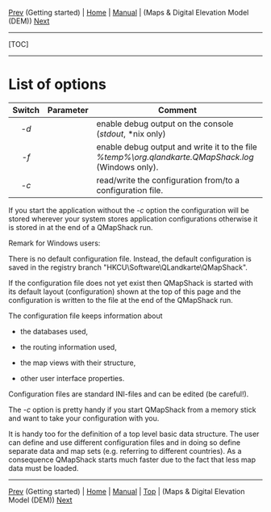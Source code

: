 [Prev](DocGettingStarted) (Getting started) | [Home](Home) | [Manual](DocMain) | (Maps & Digital Elevation Model (DEM)) [Next](DocInstallMapDem)
- - -
[TOC]
- - -

# List of options

| Switch | Parameter  | Comment                                        |
|:------:|:----------:|------------------------------------------------|
|*-d*    |            | enable debug output on the console (*stdout*, *nix only) |
|*-f*    |            | enable debug output and write it to the file *%temp%\org.qlandkarte.QMapShack.log* (Windows only). |
|*-c*    |*<filename>*| read/write the configuration from/to a configuration file.|
 
If you start the application without the *-c* option the configuration will be stored wherever your system stores application configurations otherwise it is stored in *<filename>* at the end of a QMapShack run.

Remark for Windows users:

There is no default configuration file. Instead, the default configuration is saved in the registry branch
"HKCU\Software\QLandkarte\QMapShack".

If the configuration file does not yet exist then QMapShack is started with its default layout (configuration) shown at the top of this page and the configuration is written to the file at the end of the QMapShack run.
 
The configuration file keeps information about

* the databases used, 
 
* the routing information used,

* the map views with their structure,

* other user interface properties.

Configuration files are standard INI-files and can be edited (be careful!).

The *-c* option is pretty handy if you start QMapShack from a memory stick and want to take your
configuration with you. 

It is handy too for the definition of a top level basic data structure. The user can define and use different configuration files and in doing so define separate data and map sets (e.g. referring to different countries).
As a consequence QMapShack starts much faster due to the fact that less map data must be loaded.

- - -
[Prev](DocGettingStarted) (Getting started) | [Home](Home) | [Manual](DocMain) | [Top](#) | (Maps & Digital Elevation Model (DEM)) [Next](DocInstallMapDem)
